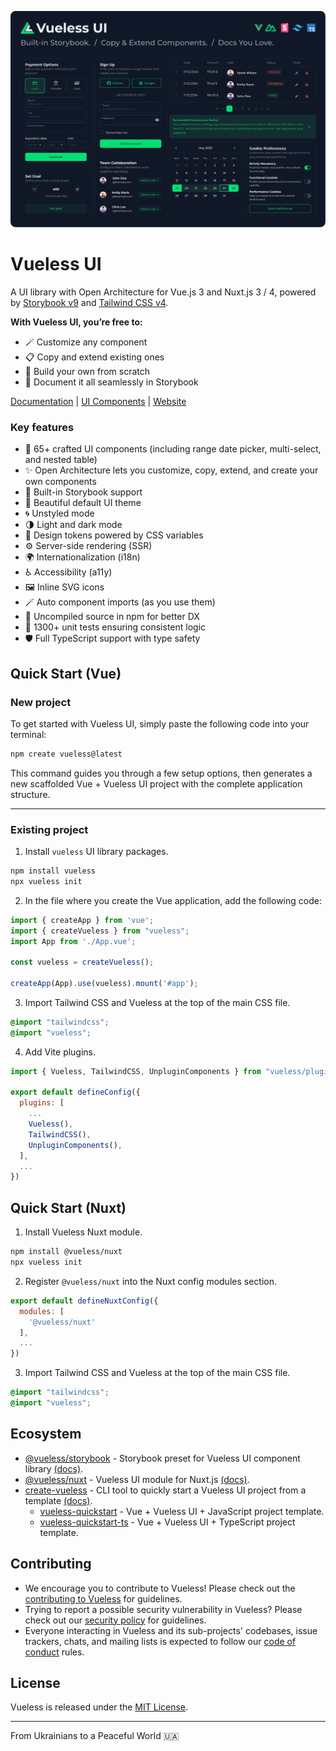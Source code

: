 ![vueless-cover.png](public/images/vueless-cover.png)

# Vueless UI

A UI library with Open Architecture for Vue.js 3 and Nuxt.js 3 / 4, powered by [Storybook v9](https://storybook.js.org) and [Tailwind CSS v4](https://tailwindcss.com).

**With Vueless UI, you’re free to:**
- 🪄️ Customize any component
- 📋 Copy and extend existing ones
- 🧱 Build your own from scratch
- 📕 Document it all seamlessly in Storybook

[Documentation](https://docs.vueless.com/) | [UI Components](https://ui.vueless.com/) | [Website](http://vueless.com/)

### Key features

- 🧩 65+ crafted UI components (including range date picker, multi-select, and nested table)
- ✨ Open Architecture lets you customize, copy, extend, and create your own components
- 📕 Built-in Storybook support
- 🌈 Beautiful default UI theme
- 🌀 Unstyled mode
- 🌗 Light and dark mode
- 🧬 Design tokens powered by CSS variables
- ⚙️ Server-side rendering (SSR)
- 🌍 Internationalization (i18n)
- ♿️ Accessibility (a11y)
- 🖼️ Inline SVG icons
- 🪄 Auto component imports (as you use them)
- 🧿 Uncompiled source in npm for better DX
- 🧪️ 1300+ unit tests ensuring consistent logic
- 🛡️ Full TypeScript support with type safety

## Quick Start (Vue)

### New project

To get started with Vueless UI, simply paste the following code into your terminal:

```bash
npm create vueless@latest
```

This command guides you through a few setup options, then generates a new scaffolded Vue + Vueless UI project with the complete application structure.

---

### Existing project

1. Install `vueless` UI library packages.

```bash
npm install vueless
npx vueless init
```

2. In the file where you create the Vue application, add the following code:
```javascript
import { createApp } from 'vue';
import { createVueless } from "vueless";
import App from './App.vue';

const vueless = createVueless();

createApp(App).use(vueless).mount('#app');
```

3. Import Tailwind CSS and Vueless at the top of the main CSS file.

```scss
@import "tailwindcss";
@import "vueless";
```

4. Add Vite plugins.

```javascript
import { Vueless, TailwindCSS, UnpluginComponents } from "vueless/plugin-vite";

export default defineConfig({
  plugins: [
    ...
    Vueless(),
    TailwindCSS(),
    UnpluginComponents(),
  ],
  ...
})
```

## Quick Start (Nuxt)

1. Install Vueless Nuxt module.

```bash
npm install @vueless/nuxt
npx vueless init
```


2. Register `@vueless/nuxt` into the Nuxt config modules section.
```javascript
export default defineNuxtConfig({
  modules: [
    '@vueless/nuxt'
  ],
  ...
})
```

3. Import Tailwind CSS and Vueless at the top of the main CSS file.

```scss
@import "tailwindcss";
@import "vueless";
```

## Ecosystem

* [@vueless/storybook](https://github.com/vuelessjs/vueless-storybook) - Storybook preset for Vueless UI component library [(docs)](https://docs.vueless.com/installation/storybook).
* [@vueless/nuxt](https://github.com/vuelessjs/vueless-module-nuxt) - Vueless UI module for Nuxt.js [(docs)](https://docs.vueless.com/installation/nuxt).
* [create-vueless](https://github.com/vuelessjs/vueless-create) - CLI tool to quickly start a Vueless UI project from a template [(docs)](https://docs.vueless.com/installation/vue).
  * [vueless-quickstart](https://github.com/vuelessjs/vueless-quickstart) - Vue + Vueless UI + JavaScript project template.
  * [vueless-quickstart-ts](https://github.com/vuelessjs/vueless-quickstart-ts) - Vue + Vueless UI + TypeScript project template.

## Contributing

* We encourage you to contribute to Vueless! Please check out the
[contributing to Vueless](CONTRIBUTING.md) for guidelines.
* Trying to report a possible security vulnerability in Vueless? Please
check out our [security policy](SECURITY.md) for guidelines.
* Everyone interacting in Vueless and its sub-projects' codebases, issue trackers, chats, and mailing lists is expected to follow our [code of conduct](CODE_OF_CONDUCT.md) rules.

## License

Vueless is released under the [MIT License](https://opensource.org/licenses/MIT).

---
From Ukrainians to a Peaceful World 🇺🇦



